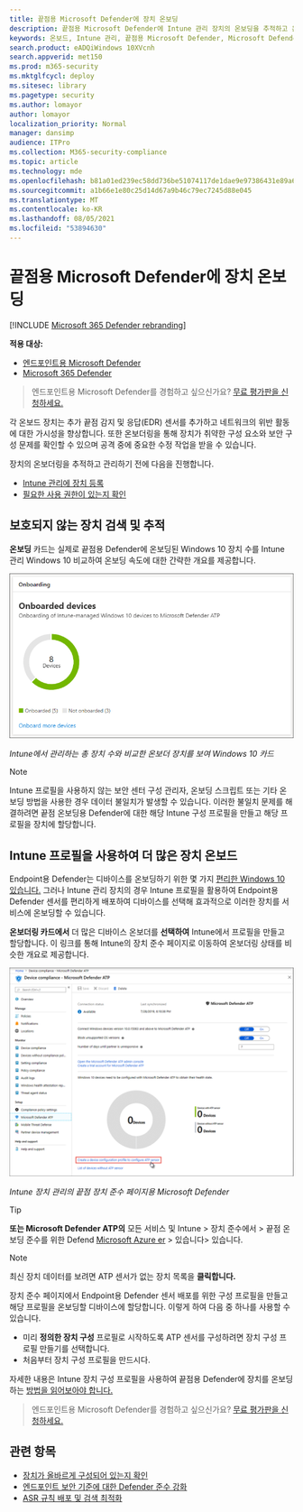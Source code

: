 ```yaml
---
title: 끝점용 Microsoft Defender에 장치 온보딩
description: 끝점용 Microsoft Defender에 Intune 관리 장치의 온보딩을 추적하고 온보딩 비율을 높입니다.
keywords: 온보드, Intune 관리, 끝점용 Microsoft Defender, Microsoft Defender, Windows Defender, 구성 관리
search.product: eADQiWindows 10XVcnh
search.appverid: met150
ms.prod: m365-security
ms.mktglfcycl: deploy
ms.sitesec: library
ms.pagetype: security
ms.author: lomayor
author: lomayor
localization_priority: Normal
manager: dansimp
audience: ITPro
ms.collection: M365-security-compliance
ms.topic: article
ms.technology: mde
ms.openlocfilehash: b81a01ed239ec58dd736be51074117de1dae9e97386431e89a6343e9c01a1142
ms.sourcegitcommit: a1b66e1e80c25d14d67a9b46c79ec7245d88e045
ms.translationtype: MT
ms.contentlocale: ko-KR
ms.lasthandoff: 08/05/2021
ms.locfileid: "53894630"
---
```

# <a name="get-devices-onboarded-to-microsoft-defender-for-endpoint"></a>끝점용 Microsoft Defender에 장치 온보딩

[!INCLUDE [Microsoft 365 Defender rebranding](../../includes/microsoft-defender.md)]

**적용 대상:**
- [엔드포인트용 Microsoft Defender](https://go.microsoft.com/fwlink/p/?linkid=2154037)
- [Microsoft 365 Defender](https://go.microsoft.com/fwlink/?linkid=2118804)

> 엔드포인트용 Microsoft Defender를 경험하고 싶으신가요? [무료 평가판을 신청하세요.](https://signup.microsoft.com/create-account/signup?products=7f379fee-c4f9-4278-b0a1-e4c8c2fcdf7e&ru=https://aka.ms/MDEp2OpenTrial?ocid=docs-wdatp-onboardconfigure-abovefoldlink)

각 온보드 장치는 추가 끝점 감지 및 응답(EDR) 센서를 추가하고 네트워크의 위반 활동에 대한 가시성을 향상합니다. 또한 온보더링을 통해 장치가 취약한 구성 요소와 보안 구성 문제를 확인할 수 있으며 공격 중에 중요한 수정 작업을 받을 수 있습니다.

장치의 온보더링을 추적하고 관리하기 전에 다음을 진행합니다.

- [Intune 관리에 장치 등록](configure-machines.md#enroll-devices-to-intune-management)
- [필요한 사용 권한이 있는지 확인](configure-machines.md#obtain-required-permissions)

## <a name="discover-and-track-unprotected-devices"></a>보호되지 않는 장치 검색 및 추적

**온보딩** 카드는 실제로 끝점용 Defender에 온보딩된 Windows 10 장치 수를 Intune 관리 Windows 10 비교하여 온보딩 속도에 대한 간략한 개요를 제공합니다.

![장치 구성 관리 온보더링 카드](images/secconmgmt_onboarding_card.png)

*Intune에서 관리하는 총 장치 수와 비교한 온보더 장치를 보여 Windows 10 카드*

> [!NOTE]
> Intune 프로필을 사용하지 않는 보안 센터 구성 관리자, 온보딩 스크립트 또는 기타 온보딩 방법을 사용한 경우 데이터 불일치가 발생할 수 있습니다. 이러한 불일치 문제를 해결하려면 끝점 온보딩용 Defender에 대한 해당 Intune 구성 프로필을 만들고 해당 프로필을 장치에 할당합니다.

## <a name="onboard-more-devices-with-intune-profiles"></a>Intune 프로필을 사용하여 더 많은 장치 온보드

Endpoint용 Defender는 디바이스를 온보딩하기 위한 몇 가지 [편리한 Windows 10 있습니다.](onboard-configure.md) 그러나 Intune 관리 장치의 경우 Intune 프로필을 활용하여 Endpoint용 Defender 센서를 편리하게 배포하여 디바이스를 선택해 효과적으로 이러한 장치를 서비스에 온보딩할 수 있습니다.

**온보더링 카드에서** 더 많은 디바이스 온보더를 **선택하여** Intune에서 프로필을 만들고 할당합니다. 이 링크를 통해 Intune의 장치 준수 페이지로 이동하여 온보더링 상태를 비슷한 개요로 제공합니다.

![Intune 장치 관리의 끝점 장치 준수 페이지용 Microsoft Defender](images/secconmgmt_onboarding_1deviceconfprofile.png)

*Intune 장치 관리의 끝점 장치 준수 페이지용 Microsoft Defender*

> [!TIP]
> **또는 Microsoft Defender ATP의** 모든 서비스 및 Intune > 장치 준수에서 > 끝점 온보딩 준수를 위한 Defend [Microsoft Azure er](https://portal.azure.com/) > 있습니다> 있습니다.

> [!NOTE]
> 최신 장치 데이터를 보려면 ATP 센서가 없는 장치 목록을 **클릭합니다.**

장치 준수 페이지에서 Endpoint용 Defender 센서 배포를 위한 구성 프로필을 만들고 해당 프로필을 온보딩할 디바이스에 할당합니다. 이렇게 하여 다음 중 하나를 사용할 수 있습니다.

- 미리 **정의한 장치 구성** 프로필로 시작하도록 ATP 센서를 구성하려면 장치 구성 프로필 만들기를 선택합니다.
- 처음부터 장치 구성 프로필을 만드시다.

자세한 내용은 Intune 장치 구성 프로필을 사용하여 끝점용 Defender에 장치를 온보딩하는 [방법을 읽어보아야 합니다.](/intune/advanced-threat-protection#onboard-devices-by-using-a-configuration-profile)

> 엔드포인트용 Microsoft Defender를 경험하고 싶으신가요? [무료 평가판을 신청하세요.](https://signup.microsoft.com/create-account/signup?products=7f379fee-c4f9-4278-b0a1-e4c8c2fcdf7e&ru=https://aka.ms/MDEp2OpenTrial?ocid=docs-wdatp-onboardconfigure-belowfoldlink)

## <a name="related-topics"></a>관련 항목

- [장치가 올바르게 구성되어 있는지 확인](configure-machines.md)
- [엔드포인트 보안 기준에 대한 Defender 준수 강화](configure-machines-security-baseline.md)
- [ASR 규칙 배포 및 검색 최적화](configure-machines-asr.md)

